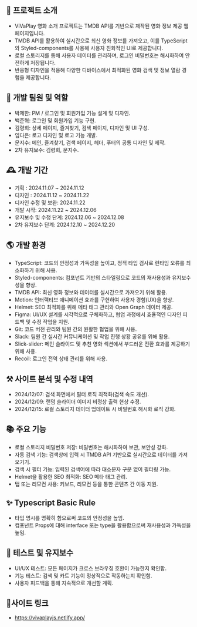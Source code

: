 ## 🌈 프로젝트 소개

- ViVaPlay 영화 소개 프로젝트는 TMDB API를 기반으로 제작된 영화 정보 제공 웹페이지입니다.
- TMDB API를 활용하여 실시간으로 최신 영화 정보를 가져오고, 이를 TypeScript와 Styled-components를 사용해 사용자 친화적인 UI로 제공합니다.
- 로컬 스토리지를 통해 사용자 데이터를 관리하며, 로그인 비밀번호는 해시화하여 안전하게 저장됩니다.
- 반응형 디자인을 적용해 다양한 디바이스에서 최적화된 영화 검색 및 정보 열람 경험을 제공합니다.

## 🏡 개발 팀원 및 역할

- 박제한: PM / 로그인 및 회원가입 기능 설계 및 디자인.
- 백준혁: 로그인 및 회원가입 기능 구현.
- 김령희: 상세 페이지, 즐겨찾기, 검색 페이지, 디자인 및 UI 구성.
- 임다은: 로고 디자인 및 로고 기능 개발.
- 문지수: 메인, 즐겨찾기, 검색 페이지, 헤더, 푸터의 공통 디자인 및 제작.
- 2차 유지보수: 김령희, 문지수.

## 🕰️ 개발 기간

- 기획 : 2024.11.07 ~ 2024.11.12
- 디자인 : 2024.11.12 ~ 2024.11.22
- 디자인 수정 및 보완: 2024.11.22
- 개발 시작: 2024.11.22 ~ 2024.12.06
- 유지보수 및 수정 단계: 2024.12.06 ~ 2024.12.08
- 2차 유지보수 단계: 2024.12.10 ~ 2024.12.20

## 🌎 개발 환경

- TypeScript: 코드의 안정성과 가독성을 높이고, 정적 타입 검사로 런타임 오류를 최소화하기 위해 사용.
- Styled-components: 컴포넌트 기반의 스타일링으로 코드의 재사용성과 유지보수성을 향상.
- TMDB API: 최신 영화 정보와 데이터를 실시간으로 가져오기 위해 활용.
- Motion: 인터랙티브 애니메이션 효과를 구현하여 사용자 경험(UX)을 향상.
- Helmet: SEO 최적화를 위해 메타 태그 관리와 Open Graph 데이터 제공.
- Figma: UI/UX 설계를 시각적으로 구체화하고, 협업 과정에서 효율적인 디자인 피드백 및 수정 작업을 지원.
- Git: 코드 버전 관리와 팀원 간의 원활한 협업을 위해 사용.
- Slack: 팀원 간 실시간 커뮤니케이션 및 작업 진행 상황 공유를 위해 활용.
- Slick-slider: 메인 슬라이드 및 추천 영화 섹션에서 부드러운 전환 효과를 제공하기 위해 사용.
- Recoil: 로그인 전역 상태 관리를 위해 사용.

## ⚒️ 사이트 분석 및 수정 내역

- 2024/12/07: 검색 화면에서 필터 로직 최적화(검색 속도 개선).
- 2024/12/09: 랜덤 슬라이더 이미지 비정상 출력 현상 수정.
- 2024/12/15: 로컬 스토리지 데이터 업데이트 시 비밀번호 해시화 로직 강화.

## 📚 주요 기능

- 로컬 스토리지 비밀번호 저장: 비밀번호는 해시화하여 보관, 보안성 강화.
- 자동 검색 기능: 검색창에 입력 시 TMDB API 기반으로 실시간으로 데이터를 가져오기기.
- 검색 시 필터 기능: 입력된 검색어에 따라 대소문자 구분 없이 필터링 가능.
- Helmet을 활용한 SEO 최적화: SEO 메타 태그 관리.
- 탭 또는 리모컨 사용: 키보드, 리모컨 등을 통한 콘텐츠 간 이동 지원.

## ✨ Typescript Basic Rule

- 타입 명시를 명확히 함으로써 코드의 안정성을 높임.
- 컴포넌트 Props에 대해 interface 또는 type을 활용함으로써 재사용성과 가독성을 높임.

## 🧪 테스트 및 유지보수

- UI/UX 테스트: 모든 페이지가 크로스 브라우징 호환이 가능한지 확인함.
- 기능 테스트: 검색 및 카트 기능이 정상적으로 작동하는지 확인함.
- 사용자 피드백을 통해 지속적으로 개선할 계획.

## 💠사이트 링크

- https://vivaplayjs.netlify.app/
